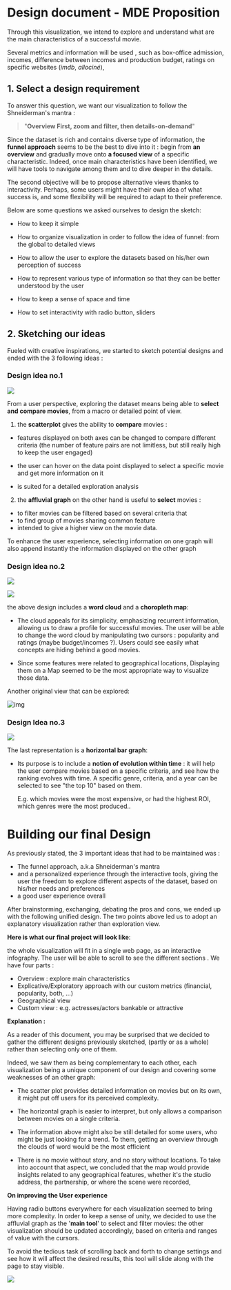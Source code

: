 #  Design document - MDE Proposition

Through this visualization, we intend to explore and understand what are the main characteristics of a successful movie.   

Several metrics and information will be used , such as box-office admission, incomes, difference between incomes and production budget, ratings on specific websites (*imdb*, *allociné*),

## 1. Select a design requirement

To answer this question, we want our visualization to follow the Shneiderman's mantra :

>  "**Overview First, zoom and filter, then details-on-demand**" 



Since the dataset is rich and contains diverse type of information,  the **funnel approach** seems to be the best to dive into it : begin from **an overview** and gradually move onto **a focused view** of a specific characteristic. Indeed, once main characteristics have been identified, we will have tools to navigate among them and to dive deeper in the details.

The second objective will be to propose alternative views thanks to interactivity. Perhaps, some users might have their own idea of what success is, and some flexibility will be required to adapt to their preference.



Below are some questions we asked ourselves to design the sketch:

- How to keep it simple
- How to organize visualization in order to follow the idea of funnel:  from the global to detailed views

- How to allow the user to explore the datasets based on his/her own perception of success

- How to represent various type of information so that they can be better understood by the user 

- How to keep a sense of space and time 
- How to set interactivity with radio button, sliders



## 2. Sketching our ideas

Fueled with creative inspirations, we started to sketch potential designs and ended with the 3 following ideas :



### Design idea no.1 

<img src='img/proposition_Francois.png'></img>



From a user perspective, exploring the dataset means being able to **select and compare movies**, from a macro or detailed  point of view. 

1) the **scatterplot** gives the ability to **compare** movies  :

- features displayed on both axes  can be changed to compare different criteria (the number of feature pairs are not limitless, but still really high to keep the user engaged)

- the user can hover on the data point displayed to select a specific movie and get more information on it

- is suited for a detailed exploration analysis 

  

2) the **affluvial graph** on the other hand is useful to **select** movies :

- to filter movies can be filtered based on several criteria that 
- to find group of movies sharing common feature
- intended to give a higher view on the movie data.

To enhance the user experience, selecting information on one graph will also append instantly the information displayed on the other graph 



### Design idea no.2



<img src='img/proposition_Axel.png'></img>

<img src='img/proposition_Axel2.png'></img>



the above design includes a **word cloud** and a **choropleth map**:

- The cloud appeals for its simplicity, emphasizing recurrent information, allowing us to draw a profile for successful movies. The user will be able to change the word cloud by manipulating two cursors : popularity and ratings (maybe budget/incomes ?). Users could see easily what concepts are hiding behind a good movies. 

- Since some features were related to geographical locations, Displaying them on a Map seemed to be the most appropriate way to visualize those data. 

  



Another original view that can be explored:

![img](https://toucantoco.com/blog/wp-content/uploads/2018/04/Taxonomy_of_Ideas.png)





### Design Idea no.3



<img src='img/proposition_Hiro.jpg'></img>



The last representation is a **horizontal bar graph**:

- Its purpose is to include a **notion of evolution within time** : it will help the user compare movies based on a specific criteria, and see how the ranking evolves with time.  A specific genre,  criteria, and a year can be selected to see "the top 10" based on them.

  E.g.  which movies were the most expensive, or had the highest ROI, which genres were the most produced..



# Building our final Design

As previously stated, the 3 important ideas that had to be maintained was :

- The funnel approach, a.k.a  Shneiderman's mantra 
- and a personalized experience through the interactive tools, giving the user the freedom to explore different aspects of the dataset, based on his/her needs and preferences
- a good user experience overall

After brainstorming, exchanging, debating the pros and cons, we ended up with the following unified design. The two points above led us to adopt an explanatory visualization rather than exploration view.



**Here is what our final project will look like**:

the whole visualization will fit in a single web page, as an interactive infography. The user will be able to scroll to see the different sections  . We have four parts :

- Overview : explore main characteristics
- Explicative/Exploratory approach with our custom metrics (financial, popularity, both, ...)
- Geographical view
- Custom view : e.g. actresses/actors bankable or attractive



**Explanation :**

As a reader of this document, you may be surprised that we decided to gather the different designs previously sketched, (partly or as a whole)  rather than selecting only one of them. 

Indeed, we saw them as being complementary to each other,  each visualization being a unique component of our design and covering some weaknesses of an other graph:

- The scatter plot provides detailed information on movies but on its own, it might put off users for its perceived complexity. 

- The horizontal graph is easier to interpret, but only allows a comparison between movies on a single criteria.

- The information above might also be still detailed for some users, who might be just looking for a trend. To them, getting an overview through the clouds of word would be the most efficient

- There is no movie without story, and no story without locations. To take into account that aspect, we concluded that the map would provide insights related to any geographical features, whether it's the studio address, the partnership, or where the scene were recorded,



**On improving the User experience**

Having radio buttons everywhere for each visualization seemed to bring more complexity. In order to keep a sense of unity, we decided to use the affluvial graph as the '**main tool**' to select and filter movies: the other visualization should be updated accordingly, based on criteria and ranges of value with the cursors.

To avoid the tedious task of  scrolling back and forth to change settings and see how it will affect the  desired results, this tool will slide along with the page to stay visible.



<img src='img/MDE_proposition.jpg'></img>






